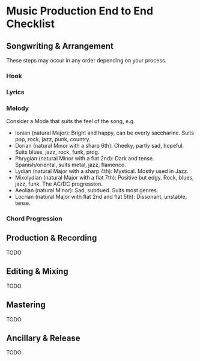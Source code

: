 # Music Production End to End Checklist

## Songwriting & Arrangement

These steps may occur in any order depending on your process.

### Hook

### Lyrics

### Melody


Consider a Mode that suits the feel of the song, e.g.

* Ionian (natural Major): Bright and happy, can be overly saccharine. Suits pop, rock, jazz, punk, country.
* Dorian (natural Minor with a sharp 6th): Cheeky, partly sad, hopeful. Suits blues, jazz, rock, funk, prog.
* Phrygian (natural Minor with a flat 2nd): Dark and tense. Spanish/oriental, suits metal, jazz, flamenco.
* Lydian (natural Major with a sharp 4th): Mystical. Mostly used in Jazz.
* Mixolydian (natural Major with a flat 7th): Positive but edgy. Rock, blues, jazz, funk. The AC/DC progression.
* Aeolian (natural Minor): Sad, subdued. Suits most genres.
* Locrian (natural Major with flat 2nd and flat 5th): Dissonant, unstable, tense. 

### Chord Progression

## Production & Recording

TODO

## Editing & Mixing

TODO

## Mastering

TODO

## Ancillary & Release

TODO
